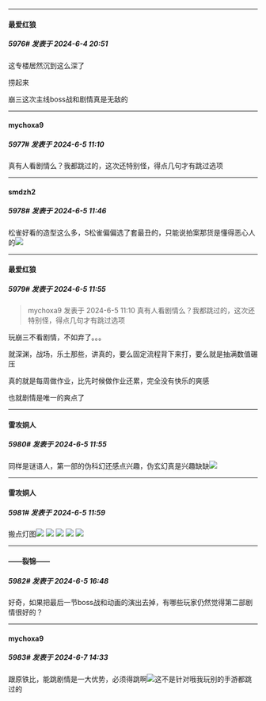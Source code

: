 ﻿
*****

####  最爱红狼  
##### 5976#       发表于 2024-6-4 20:51

这专楼居然沉到这么深了

捞起来

崩三这次主线boss战和剧情真是无敌的


*****

####  mychoxa9  
##### 5977#       发表于 2024-6-5 11:10

真有人看剧情么？我都跳过的，这次还特别怪，得点几句才有跳过选项


*****

####  smdzh2  
##### 5978#       发表于 2024-6-5 11:46

松雀好看的造型这么多，S松雀偏偏选了套最丑的，只能说拍案那货是懂得恶心人的<img src="https://static.saraba1st.com/image/smiley/face2017/009.gif" referrerpolicy="no-referrer">


*****

####  最爱红狼  
##### 5979#       发表于 2024-6-5 11:55

<blockquote>mychoxa9 发表于 2024-6-5 11:10
真有人看剧情么？我都跳过的，这次还特别怪，得点几句才有跳过选项</blockquote>
玩崩三不看剧情，不如弃了。。。

就深渊，战场，乐土那些，讲真的，要么固定流程背下来打，要么就是抽满数值碾压

真的就是每周做作业，比先时候做作业还累，完全没有快乐的爽感

也就剧情是唯一的爽点了

*****

####  雷攻姛人  
##### 5980#       发表于 2024-6-5 11:55

同样是谜语人，第一部的伪科幻还感点兴趣，伪玄幻真是兴趣缺缺<img src="https://static.saraba1st.com/image/smiley/face2017/016.png" referrerpolicy="no-referrer">

*****

####  雷攻姛人  
##### 5981#       发表于 2024-6-5 11:59

搬点灯图<img src="https://static.saraba1st.com/image/smiley/face2017/033.png" referrerpolicy="no-referrer">
<img src="https://p.sda1.dev/17/6882acd8062d1dd89aa9287f359f05d2/CMP_20240605115900068.jpg" referrerpolicy="no-referrer">
<img src="https://p.sda1.dev/17/fd27db401c780e2fcc7120dc4882dc07/CMP_20240605115900135.jpeg" referrerpolicy="no-referrer">
<img src="https://p.sda1.dev/17/7b03d2b51cce16bb60aa02d36c6c89cf/CMP_20240605115900200.jpeg" referrerpolicy="no-referrer">
<img src="https://p.sda1.dev/17/4b9ac8a6f534ef8a27c3b759f7cb5704/CMP_20240605115900265.jpeg" referrerpolicy="no-referrer">


*****

####  ——裂锦——  
##### 5982#       发表于 2024-6-5 16:48

好奇，如果把最后一节boss战和动画的演出去掉，有哪些玩家仍然觉得第二部剧情很好的？


*****

####  mychoxa9  
##### 5983#       发表于 2024-6-7 14:33

跟原铁比，能跳剧情是一大优势，必须得跳啊<img src="https://static.saraba1st.com/image/smiley/face2017/035.png" referrerpolicy="no-referrer">这不是针对哦我玩别的手游都跳过的

